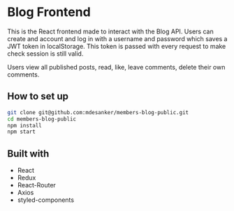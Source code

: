 # Blog Frontend

This is the React frontend made to interact with the Blog API. Users can create and account and log in with a username and password which saves a JWT token in localStorage. This token is passed with every request to make check session is still valid.

Users view all published posts, read, like, leave comments, delete their own comments.

## How to set up

```bash
git clone git@github.com:mdesanker/members-blog-public.git
cd members-blog-public
npm install
npm start
```

## Built with

- React
- Redux
- React-Router
- Axios
- styled-components
